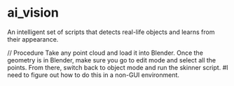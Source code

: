 # ai_vision
An intelligent set of scripts that detects real-life objects and learns from their appearance.

// Procedure
Take any point cloud and load it into Blender.
Once the geometry is in Blender, make sure you go to edit mode and select all the points.
From there, switch back to object mode and run the skinner script.
#I need to figure out how to do this in a non-GUI environment.

